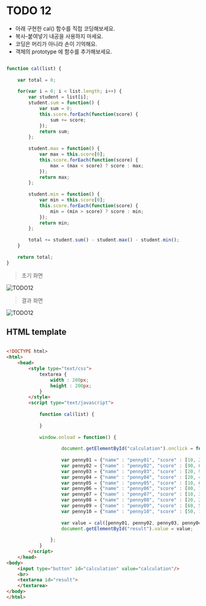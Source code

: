 ﻿TODO 12
========

* 아래 구현한 cal() 함수를 직접 코딩해보세요.
* 복사-붙여넣기 내공을 사용하지 마세요.
* 코딩은 머리가 아니라 손이 기억해요.
* 객체의 prototype 에 함수를 추가해보세요.

```javascript

function cal(list) {
	
	var total = 0;
	
	for(var i = 0; i < list.length; i++) {
		var student = list[i];
		student.sum = function() {
			var sum = 0;
			this.score.forEach(function(score) {
				sum += score;					
			});					
			return sum;					
		};
		
		student.max = function() {
			var max = this.score[0];
			this.score.forEach(function(score) {
				max = (max < score) ? score : max; 					
			});					
			return max;					
		};
		
		student.min = function() {
			var min = this.score[0];
			this.score.forEach(function(score) {
				min = (min > score) ? score : min;					
			});					
			return min;					
		};					
		
		total += student.sum() - student.max() - student.min();
	}
					
	return total;
}		

```

> 초기 화면

![TODO12](https://github.com/ByungChangYoo/clipsoft/blob/master/javascript/08/todo/images/todo_01.png)


>  결과 화면

![TODO12](https://github.com/ByungChangYoo/clipsoft/blob/master/javascript/08/todo/images/todo_01_result.png)

## HTML template

```html

<!DOCTYPE html> 
<html>
	<head>
		<style type="text/css">
			textarea {
				width : 200px;
				height : 200px;
			}
		</style>
		<script type="text/javascript">
		
			function cal(list) {
			
			}
			
			window.onload = function() {
			
					document.getElementById("calculation").onclick = function() {
					
					var penny01 = {"name" : "penny01", "score" : [10, 20, 30, 50]};
					var penny02 = {"name" : "penny02", "score" : [90, 60, 50, 20]};
					var penny03 = {"name" : "penny03", "score" : [20, 90, 50, 80]};
					var penny04 = {"name" : "penny04", "score" : [20, 40, 50, 80]};
					var penny05 = {"name" : "penny05", "score" : [10, 60, 20, 70]};
					var penny06 = {"name" : "penny06", "score" : [80, 70, 60, 50]};
					var penny07 = {"name" : "penny07", "score" : [10, 30, 40, 90]};
					var penny08 = {"name" : "penny08", "score" : [20, 20, 90, 40]};
					var penny09 = {"name" : "penny09", "score" : [60, 50, 20, 10]};
					var penny10 = {"name" : "penny10", "score" : [50, 10, 80, 20]};
					
					var value = cal([penny01, penny02, penny03, penny04, penny05, penny06, penny07, penny08, penny09, penny10]);
					document.getElementById("result").value = value;
					
				};
			}			
		</script>
	</head>
<body>               
	<input type="button" id="calculation" value="calculation"/>
    <br>	
    <textarea id="result">
	</textarea>
</body>
</html>

```
